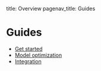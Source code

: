 title: Overview
pagenav_title: Guides

# Guides

- [Get started](category:/docs/guides/#get-started)
- [Model optimization](category:/docs/guides/#optimization)
- [Integration](category:/docs/guides/#integration)

<!--
- [Build models](category:/docs/guides/#models)
- [Analyze](category:/docs/guides/#analyze)
- [Remote](category:/docs/guides/#remote)
- [Mobile](category:/docs/guides/#mobile)
- [Tips](category:/docs/guides/#tips)
-->
